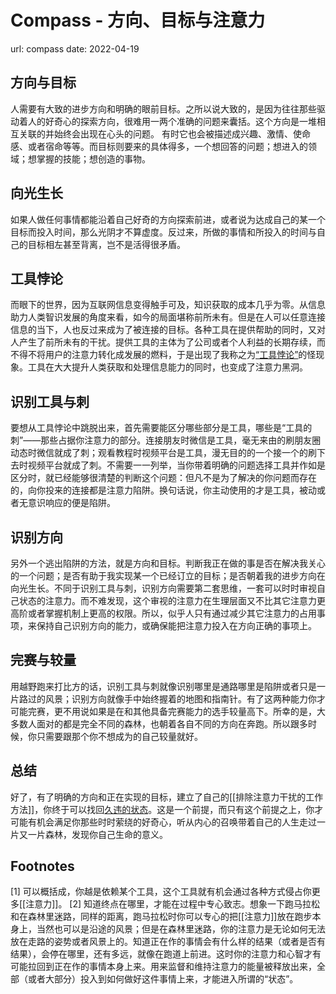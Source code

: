 # Compass - 方向、目标与注意力
url: compass
date: 2022-04-19

## 方向与目标
人需要有大致的进步方向和明确的眼前目标。之所以说大致的，是因为往往那些驱动着人的好奇心的探索方向，很难用一两个准确的问题来囊括。这个方向是一堆相互关联的并始终会出现在心头的问题。
有时它也会被描述成兴趣、激情、使命感、或者宿命等等。而目标则要来的具体得多，一个想回答的问题；想进入的领域；想掌握的技能；想创造的事物。
## 向光生长
如果人做任何事情都能沿着自己好奇的方向探索前进，或者说为达成自己的某一个目标而投入时间，那么光阴才不算虚度。反过来，所做的事情和所投入的时间与自己的目标相左甚至背离，岂不是活得很矛盾。
## 工具悖论
而眼下的世界，因为互联网信息变得触手可及，知识获取的成本几乎为零。从信息助力人类智识发展的角度来看，如今的局面堪称前所未有。但是在人可以任意连接信息的当下，人也反过来成为了被连接的目标。各种工具在提供帮助的同时，又对人产生了前所未有的干扰。提供工具的主体为了公司或者个人利益的长期存续，而不得不将用户的注意力转化成发展的燃料，于是出现了我称之为[“工具悖论”]([1])的怪现象。工具在大大提升人类获取和处理信息能力的同时，也变成了注意力黑洞。
## 识别工具与刺
要想从工具悖论中跳脱出来，首先需要能区分哪些部分是工具，哪些是“工具的刺”——那些占据你注意力的部分。连接朋友时微信是工具，毫无来由的刷朋友圈动态时微信就成了刺；观看教程时视频平台是工具，漫无目的的一个接一个的刷下去时视频平台就成了刺。不需要一一列举，当你带着明确的问题选择工具并作如是区分时，就已经能够很清楚的判断这个问题：但凡不是为了解决的你问题而存在的，向你投来的连接都是注意力陷阱。换句话说，你主动使用的才是工具，被动或者无意识响应的便是陷阱。 
## 识别方向
另外一个逃出陷阱的方法，就是方向和目标。判断我正在做的事是否在解决我关心的一个问题；是否有助于我实现某一个已经订立的目标；是否朝着我的进步方向在向光生长。不同于识别工具与刺，识别方向需要第二套思维，一套可以时时审视自己状态的注意力。而不难发现，这个审视的注意力在生理层面又不比其它注意力更高阶或者掌握机制上更高的权限。所以，似乎人只有通过减少其它注意力的占用事项，来保持自己识别方向的能力，或确保能把注意力投入在方向正确的事项上。
## 完赛与较量
用越野跑来打比方的话，识别工具与刺就像识别哪里是通路哪里是陷阱或者只是一片路过的风景；识别方向就像手中始终握着的地图和指南针。有了这两种能力你才可能完赛，更不用说如果是在和其他具备完赛能力的选手较量高下。所幸的是，大多数人面对的都是完全不同的森林，也朝着各自不同的方向在奔跑。所以跟多时候，你只需要跟那个你不想成为的自己较量就好。
## 总结
好了，有了明确的方向和正在实现的目标，建立了自己的[[排除注意力干扰的工作方法]]，你终于可以找回[久违的状态]([2])。这是一个前提，而只有这个前提之上，你才可能有机会满足你那些时时萦绕的好奇心，听从内心的召唤带着自己的人生走过一片又一片森林，发现你自己生命的意义。

## Footnotes
[1] 可以概括成，你越是依赖某个工具，这个工具就有机会通过各种方式侵占你更多[[注意力]]。
[2] 知道终点在哪里，才能在过程中专心致志。想象一下跑马拉松和在森林里迷路，同样的距离，跑马拉松时你可以专心的把[[注意力]]放在跑步本身上，当然也可以是沿途的风景；但是在森林里迷路，你的注意力是无论如何无法放在走路的姿势或者风景上的。知道正在作的事情会有什么样的结果（或者是否有结果），会停在哪里，还有多远，就像在跑道上前进。这时你的注意力和心智才有可能拉回到正在作的事情本身上来。用来监督和维持注意力的能量被释放出来，全部（或者大部分）投入到如何做好这件事情上来，才能进入所谓的“状态”。

